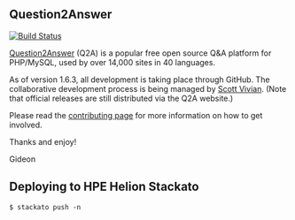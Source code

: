 Question2Answer
-----------------------------

[![Build Status](https://travis-ci.org/q2a/question2answer.png?branch=master)](https://travis-ci.org/q2a/question2answer)

[Question2Answer][Q2A] (Q2A) is a popular free open source Q&A platform for PHP/MySQL, used by over 14,000 sites in 40 languages.

As of version 1.6.3, all development is taking place through GitHub. The collaborative development process is being managed by [Scott Vivian][1]. (Note that official releases are still distributed via the Q2A website.)

Please read the [contributing page][2] for more information on how to get involved.




Thanks and enjoy!

Gideon

Deploying to HPE Helion Stackato
---------------------

    $ stackato push -n


[Q2A]: http://www.question2answer.org/
[1]: http://www.question2answer.org/qa/user/Scott
[2]: https://github.com/q2a/question2answer/blob/master/CONTRIBUTING.md
